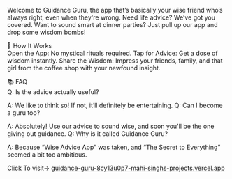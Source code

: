 Welcome to Guidance Guru, the app that’s basically your wise friend who’s always right, even when they're wrong. Need life advice? We’ve got you covered. Want to sound smart at dinner parties? Just pull up our app and drop some wisdom bombs!

🤔 How It Works<br>
Open the App: No mystical rituals required.
Tap for Advice: Get a dose of wisdom instantly.
Share the Wisdom: Impress your friends, family, and that girl from the coffee shop with your newfound insight.

📚 FAQ <br>
Q: Is the advice actually useful?

A: We like to think so! If not, it’ll definitely be entertaining.
Q: Can I become a guru too?

A: Absolutely! Use our advice to sound wise, and soon you'll be the one giving out guidance.
Q: Why is it called Guidance Guru?

A: Because “Wise Advice App” was taken, and “The Secret to Everything” seemed a bit too ambitious.

Click To visit-> [guidance-guru-8cy13u0p7-mahi-singhs-projects.vercel.app](https://guidance-guru.vercel.app/)
